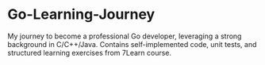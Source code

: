 # Go-Learning-Journey
My journey to become a professional Go developer, leveraging a strong background in C/C++/Java. Contains self-implemented code, unit tests, and structured learning exercises from 7Learn course.
